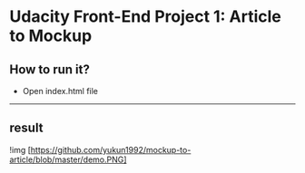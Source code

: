 # Udacity Front-End Project 1: Article to Mockup

## How to run it?

* Open index.html file 
---------------------------------
## result
!img [https://github.com/yukun1992/mockup-to-article/blob/master/demo.PNG]


